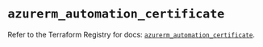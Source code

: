 # `azurerm_automation_certificate`

Refer to the Terraform Registry for docs: [`azurerm_automation_certificate`](https://registry.terraform.io/providers/hashicorp/azurerm/2.99.0/docs/resources/automation_certificate).
